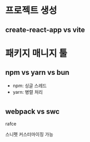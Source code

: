 # 프로젝트 생성

## create-react-app vs vite

# 패키지 매니지 툴

## npm vs yarn vs bun

- npm: 싱글 스레드
- yarn: 병렬 처리

#

## webpack vs swc

rafce

스니펫 커스터마이징 가능

